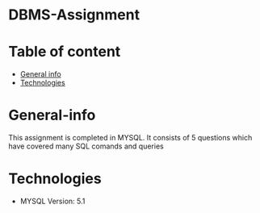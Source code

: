 # DBMS-Assignment

# Table of content
* [General info](#general-info)
* [Technologies](#technologies)

# General-info
This assignment is completed in MYSQL. It consists of 5 questions which have covered many SQL comands and queries

# Technologies
* MYSQL Version: 5.1

